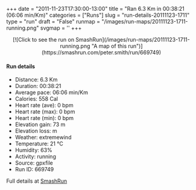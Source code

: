 +++
date = "2011-11-23T17:30:00-13:00"
title = "Ran 6.3 Km in 00:38:21 (06:06 min/Km)"
categories = ["Runs"]
slug = "run-details-20111123-1711"
type = "run"
draft = "False"
runmap = "/images/run-maps/20111123-1711-running.png"
svgmap = '<polyline points="86 39, 88 34, 79 35, 68 40, 64 46, 56 42, 46 30, 35 38, 12 57, 1 61, 1 61, 0 64, 10 84, 11 83, 9 81, 21 75, 29 68, 32 65, 57 45, 57 40, 48 28, 48 27, 59 21, 77 15, 93 18, 95 21, 92 31, 88 39, 85 40, 90 34, 100 37, 97 43, 97 49, 94 51, 90 51, 89 49, 90 43, 94 34, 90 34, 87 40">'
+++



<!--more-->

<center>
[![Click to see the run on SmashRun](/images/run-maps/20111123-1711-running.png "A map of this run")](https://smashrun.com/peter.smith/run/669749)
</center>

#### Run details

* Distance: 6.3 Km
* Duration: 00:38:21
* Average pace: 06:06 min/Km
* Calories: 558 Cal
* Heart rate (ave): 0 bpm
* Heart rate (max): 0 bpm
* Heart rate (min): 0 bpm
* Elevation gain: 73 m
* Elevation loss:  m
* Weather: extremewind
* Temperature: 21 &deg;C
* Humidity: 63%
* Activity: running
* Source: gpxfile
* Run ID: 669749

Full details at [SmashRun](https://smashrun.com/peter.smith/run/669749)